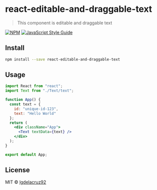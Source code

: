 # react-editable-and-draggable-text

> This component is editable and draggable text

[![NPM](https://img.shields.io/npm/v/react-editable-and-draggable-text.svg)](https://www.npmjs.com/package/react-editable-and-draggable-text) [![JavaScript Style Guide](https://img.shields.io/badge/code_style-standard-brightgreen.svg)](https://standardjs.com)

## Install

```bash
npm install --save react-editable-and-draggable-text
```

## Usage

```jsx
import React from "react";
import Text from "./Text/text";

function App() {
  const text = {
    id: "unique-id-123",
    text: "Hello World"
  };
  return (
    <div className="App">
      <Text textData={text} />
    </div>
  );
}

export default App;
```

## License

MIT © [lgdelacruz92](https://github.com/lgdelacruz92)
